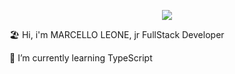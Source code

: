 
<p align='center'>

  <a href="https://www.linkedin.com/in/marcelloleone975">
    <img src="https://img.shields.io/badge/linkedin-%230077B5.svg?&style=for-the-badge&logo=linkedin&logoColor=white" />
  </a>

<p> 🏖 Hi, i'm MARCELLO LEONE, jr FullStack Developer</p>

 🌱 I’m currently learning TypeScript
</p>
